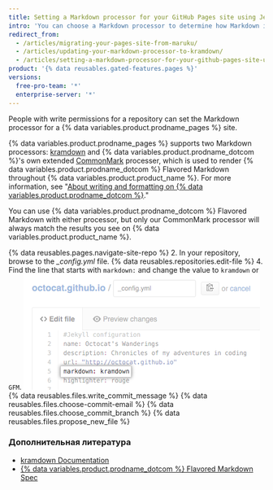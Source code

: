 ```yaml
---
title: Setting a Markdown processor for your GitHub Pages site using Jekyll
intro: 'You can choose a Markdown processor to determine how Markdown is rendered on your {% data variables.product.prodname_pages %} site.'
redirect_from:
  - /articles/migrating-your-pages-site-from-maruku/
  - /articles/updating-your-markdown-processor-to-kramdown/
  - /articles/setting-a-markdown-processor-for-your-github-pages-site-using-jekyll
product: '{% data reusables.gated-features.pages %}'
versions:
  free-pro-team: '*'
  enterprise-server: '*'
---
```


People with write permissions for a repository can set the Markdown processor for a {% data variables.product.prodname_pages %} site.

{% data variables.product.prodname_pages %} supports two Markdown processors: [kramdown](http://kramdown.gettalong.org/) and {% data variables.product.prodname_dotcom %}'s own extended [CommonMark](https://commonmark.org/) processer, which is used to render {% data variables.product.prodname_dotcom %} Flavored Markdown throughout {% data variables.product.product_name %}. For more information, see "[About writing and formatting on {% data variables.product.prodname_dotcom %}](/articles/about-writing-and-formatting-on-github)."

You can use {% data variables.product.prodname_dotcom %} Flavored Markdown with either processor, but only our CommonMark processor will always match the results you see on {% data variables.product.product_name %}.

{% data reusables.pages.navigate-site-repo %}
2. In your repository, browse to the *_config.yml* file.
{% data reusables.repositories.edit-file %}
4. Find the line that starts with `markdown:` and change the value to `kramdown` or `GFM`. ![Markdown setting in config.yml](/assets/images/help/pages/config-markdown-value.png)
{% data reusables.files.write_commit_message %}
{% data reusables.files.choose-commit-email %}
{% data reusables.files.choose_commit_branch %}
{% data reusables.files.propose_new_file %}

### Дополнительная литература

- [kramdown Documentation](https://kramdown.gettalong.org/documentation.html)
- [{% data variables.product.prodname_dotcom %} Flavored Markdown Spec](https://github.github.com/gfm/)
